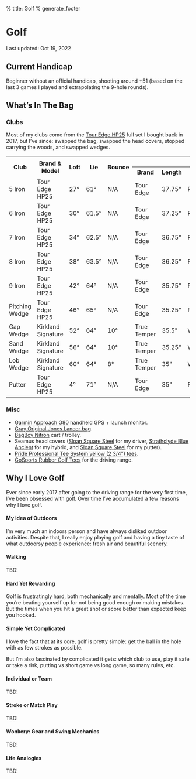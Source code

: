 % title: Golf
% generate_footer

# Golf

<span id="last-updated">Last updated: Oct 19, 2022</span>

## Current Handicap

Beginner without an official handicap, shooting around +51 (based on the last 3 games I played and extrapolating the 9-hole rounds).

## What’s In The Bag

### Clubs

Most of my clubs come from the [Tour Edge HP25](https://www.touredge.com/hp25mensfullset) full set I bought back in 2017, but I’ve since: swapped the bag, swapped the head covers, stopped carrying the woods, and swapped wedges.

<div class="table-container">
    <table>
        <tr>
            <th rowspan="2">Club</th>
            <th rowspan="2">Brand & Model</th>
            <th rowspan="2">Loft</th>
            <th rowspan="2">Lie</th>
            <th rowspan="2">Bounce</th>
            <th colspan="5">Shaft</th>
        </tr>
        <tr>
            <th>Brand</th>
            <th>Length</th>
            <th>Flex</th>
            <th>Weight</th>
            <th>Material</th>
        </tr>
        <tr>
            <td>5 Iron</td>
            <td>Tour Edge HP25</td>
            <td>27°</td>
            <td>61°</td>
            <td>N/A</td>
            <td>Tour Edge</td>
            <td>37.75"</td>
            <td>R/S</td>
            <td>110g</td>
            <td>Steel</td>
        </tr>
        <tr>
            <td>6 Iron</td>
            <td>Tour Edge HP25</td>
            <td>30°</td>
            <td>61.5°</td>
            <td>N/A</td>
            <td>Tour Edge</td>
            <td>37.25"</td>
            <td>R/S</td>
            <td>110g</td>
            <td>Steel</td>
        </tr>
        <tr>
            <td>7 Iron</td>
            <td>Tour Edge HP25</td>
            <td>34°</td>
            <td>62.5°</td>
            <td>N/A</td>
            <td>Tour Edge</td>
            <td>36.75"</td>
            <td>R/S</td>
            <td>110g</td>
            <td>Steel</td>
        </tr>
        <tr>
            <td>8 Iron</td>
            <td>Tour Edge HP25</td>
            <td>38°</td>
            <td>63.5°</td>
            <td>N/A</td>
            <td>Tour Edge</td>
            <td>36.25"</td>
            <td>R/S</td>
            <td>110g</td>
            <td>Steel</td>
        </tr>
        <tr>
            <td>9 Iron</td>
            <td>Tour Edge HP25</td>
            <td>42°</td>
            <td>64°</td>
            <td>N/A</td>
            <td>Tour Edge</td>
            <td>35.75"</td>
            <td>R/S</td>
            <td>110g</td>
            <td>Steel</td>
        </tr>
        <tr>
            <td>Pitching Wedge</td>
            <td>Tour Edge HP25</td>
            <td>46°</td>
            <td>65°</td>
            <td>N/A</td>
            <td>Tour Edge</td>
            <td>35.25"</td>
            <td>R/S</td>
            <td>110g</td>
            <td>Steel</td>
        </tr>
        <tr>
            <td>Gap Wedge</td>
            <td>Kirkland Signature</td>
            <td>52°</td>
            <td>64°</td>
            <td>10°</td>
            <td>True Temper</td>
            <td>35.5"</td>
            <td>Wedge</td>
            <td>?</td>
            <td>Steel</td>
        </tr>
        <tr>
            <td>Sand Wedge</td>
            <td>Kirkland Signature</td>
            <td>56°</td>
            <td>64°</td>
            <td>10°</td>
            <td>True Temper</td>
            <td>35.25"</td>
            <td>Wedge</td>
            <td>?</td>
            <td>Steel</td>
        </tr>
        <tr>
            <td>Lob Wedge</td>
            <td>Kirkland Signature</td>
            <td>60°</td>
            <td>64°</td>
            <td>8°</td>
            <td>True Temper</td>
            <td>35"</td>
            <td>Wedge</td>
            <td>?</td>
            <td>Steel</td>
        </tr>
        <tr>
            <td>Putter</td>
            <td>Tour Edge HP25</td>
            <td>4°</td>
            <td>71°</td>
            <td>N/A</td>
            <td>Tour Edge</td>
            <td>35"</td>
            <td>R/S</td>
            <td>110g</td>
            <td>Steel</td>
        </tr>
    </table>
</div>

### Misc

* [Garmin Approach G80](https://buy.garmin.com/en-US/US/p/597253) handheld GPS + launch monitor.
* [Gray Original Jones Lancer bag](https://www.jonessportsco.com/collections/carry-bags/products/original-jones-lancer?variant=31624055128117).
* [BagBoy Nitron](https://www.amazon.com/gp/product/B07NDZ5GHY) cart / trolley.
* Seamus head covers ([Sloan Square Steel](https://www.seamusgolf.com/products/sloan-square-steel) for my driver, [Strathclyde Blue Ancient](https://www.seamusgolf.com/products/strathclyde-blue-ancient?variant=565505329) for my hybrid, and [Sloan Square Steel](https://www.seamusgolf.com/products/sloan-square-steel-magnet-putter-cover) for my putter).
* [Pride Professional Tee System yellow (2 3/4") tees](https://www.amazon.com/gp/product/B01DYHTOQQ).
* [GoSports Rubber Golf Tees](https://www.amazon.com/gp/product/B08BX8G1Y8) for the driving range.

## Why I Love Golf

Ever since early 2017 after going to the driving range for the very first time, I’ve been obsessed with golf. Over time I’ve accumulated a few reasons why I love golf.

#### My Idea of Outdoors

I’m very much an indoors person and have always disliked outdoor activities. Despite that, I really enjoy playing golf and having a tiny taste of what outdoorsy people experience: fresh air and beautiful scenery.

#### Walking

TBD!

#### Hard Yet Rewarding

Golf is frustratingly hard, both mechanically and mentally. Most of the time you’re beating yourself up for not being good enough or making mistakes. But the times when you hit a great shot or score better than expected keep you hooked.

#### Simple Yet Complicated

I love the fact that at its core, golf is pretty simple: get the ball in the hole with as few strokes as possible.

But I’m also fascinated by complicated it gets: which club to use, play it safe or take a risk, putting vs short game vs long game, so many rules, etc.

#### Individual or Team

TBD!

#### Stroke or Match Play

TBD!

#### Wonkery: Gear and Swing Mechanics

TBD!

#### Life Analogies

TBD!
